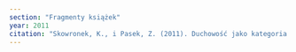 ```yaml
---
section: "Fragmenty książek"
year: 2011
citation: "Skowronek, K., i Pasek, Z. (2011). Duchowość jako kategoria analizy kulturoznawczej. W Prace Kulturoznawcze XII, nr 3345, Kultura jako cultura (s. 69-83). Wrocław."
---
```

